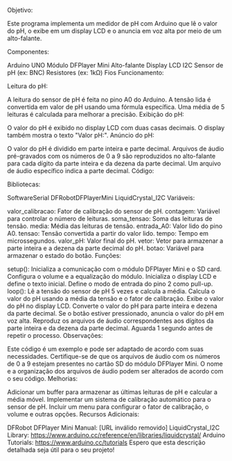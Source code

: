 Objetivo:

Este programa implementa um medidor de pH com Arduino que lê o valor do pH, o exibe em um display LCD e o anuncia em voz alta por meio de um alto-falante.

Componentes:

Arduino UNO
Módulo DFPlayer Mini
Alto-falante
Display LCD I2C
Sensor de pH (ex: BNC)
Resistores (ex: 1kΩ)
Fios
Funcionamento:

Leitura do pH:

A leitura do sensor de pH é feita no pino A0 do Arduino.
A tensão lida é convertida em valor de pH usando uma fórmula específica.
Uma média de 5 leituras é calculada para melhorar a precisão.
Exibição do pH:

O valor do pH é exibido no display LCD com duas casas decimais.
O display também mostra o texto "Valor pH:".
Anúncio do pH:

O valor do pH é dividido em parte inteira e parte decimal.
Arquivos de áudio pré-gravados com os números de 0 a 9 são reproduzidos no alto-falante para cada dígito da parte inteira e da dezena da parte decimal.
Um arquivo de áudio específico indica a parte decimal.
Código:

Bibliotecas:

SoftwareSerial
DFRobotDFPlayerMini
LiquidCrystal_I2C
Variáveis:

valor_calibracao: Fator de calibração do sensor de pH.
contagem: Variável para controlar o número de leituras.
soma_tensao: Soma das leituras de tensão.
media: Média das leituras de tensão.
entrada_A0: Valor lido do pino A0.
tensao: Tensão convertida a partir do valor lido.
tempo: Tempo em microssegundos.
valor_pH: Valor final do pH.
vetor: Vetor para armazenar a parte inteira e a dezena da parte decimal do pH.
botao: Variável para armazenar o estado do botão.
Funções:

setup():
Inicializa a comunicação com o módulo DFPlayer Mini e o SD card.
Configura o volume e a equalização do módulo.
Inicializa o display LCD e define o texto inicial.
Define o modo de entrada do pino 2 como pull-up.
loop():
Lê a tensão do sensor de pH 5 vezes e calcula a média.
Calcula o valor do pH usando a média da tensão e o fator de calibração.
Exibe o valor do pH no display LCD.
Converte o valor do pH para parte inteira e dezena da parte decimal.
Se o botão estiver pressionado, anuncia o valor do pH em voz alta.
Reproduz os arquivos de áudio correspondentes aos dígitos da parte inteira e da dezena da parte decimal.
Aguarda 1 segundo antes de repetir o processo.
Observações:

Este código é um exemplo e pode ser adaptado de acordo com suas necessidades.
Certifique-se de que os arquivos de áudio com os números de 0 a 9 estejam presentes no cartão SD do módulo DFPlayer Mini.
O nome e a organização dos arquivos de áudio podem ser alterados de acordo com o seu código.
Melhorias:

Adicionar um buffer para armazenar as últimas leituras de pH e calcular a média móvel.
Implementar um sistema de calibração automático para o sensor de pH.
Incluir um menu para configurar o fator de calibração, o volume e outras opções.
Recursos Adicionais:

DFRobot DFPlayer Mini Manual: [URL inválido removido]
LiquidCrystal_I2C Library: https://www.arduino.cc/reference/en/libraries/liquidcrystal/
Arduino Tutorials: https://www.arduino.cc/tutorials
Espero que esta descrição detalhada seja útil para o seu projeto!
